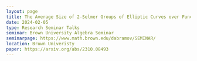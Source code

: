 ```yaml
---
layout: page
title: The Average Size of 2-Selmer Groups of Elliptic Curves over Function Fields
date: 2024-02-05
type: Research Seminar Talks
seminar: Brown University Algebra Seminar 
seminarpage: https://www.math.brown.edu/dabramov/SEMINAR/
location: Brown Univeristy
paper: https://arxiv.org/abs/2310.08493
---
```

